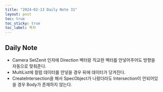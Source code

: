 ```yaml
---
title: "2024-02-13 Daily Note 31"
layout: post
toc: true
toc_sticky: true
toc_label: 목차
---
```


## Daily Note

- Camera SetZenit 인자에 Direction 벡터랑 직교한 벡터를 안넣어주어도 방향을 자동으로 맞춰준다.
- MultiList에 칼럼 데이터를 안넣을 경우 뒤에 데이터가 당겨진다.
- CreateIntersection을 해서 SpecObject가 나왔더라도 Intersection이 안되어있을 경우 Body가 존재하지 않는다.


